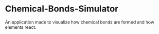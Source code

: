 # Chemical-Bonds-Simulator
An application made to visualize how chemical bonds are formed and how elements react.
